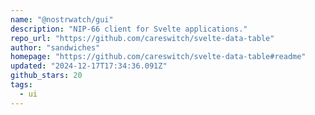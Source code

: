 ```yaml
---
name: "@nostrwatch/gui"
description: "NIP-66 client for Svelte applications."
repo_url: "https://github.com/careswitch/svelte-data-table"
author: "sandwiches"
homepage: "https://github.com/careswitch/svelte-data-table#readme"
updated: "2024-12-17T17:34:36.091Z"
github_stars: 20
tags: 
  - ui
---
```

